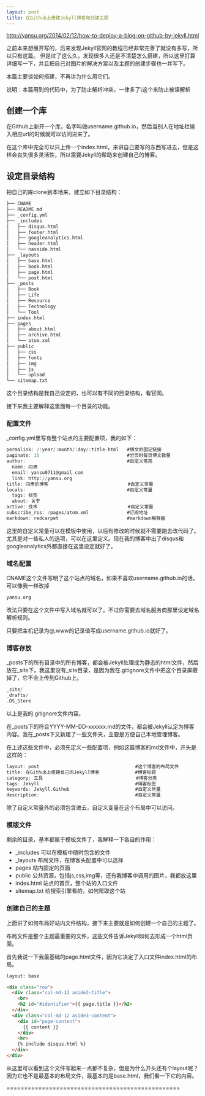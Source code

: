 ```yaml
---
layout: post
title: 在Github上搭建Jekyll博客和创建主题
---
```

http://yansu.org/2014/02/12/how-to-deploy-a-blog-on-github-by-jekyll.html

之前本来想展开写的，后来发现Jekyll官网的教程已经非常完善了就没有多写，所以只有这篇。 但是过了这么久，发现很多人还是不清楚怎么搭建，所以这里打算详细写一下，并且把自己对图片的解决方案以及主题的创建步骤也一并写下。

本篇主要谈如何搭建，不再讲为什么用它们。

说明：本篇用到的代码中，为了防止解析冲突，一律多了\这个来防止被误解析

## 创建一个库

在Github上新开一个库，名字叫做username.github.io，然后当别人在地址栏输入相应url的时候就可以访问进来了。

在这个库中完全可以只上传一个index.html，来讲自己要写的东西写进去，但是这样会丧失很多灵活性，所以需要Jekyll的帮助来创建自己的博客。

## 设定目录结构

把自己的库clone到本地来，建立如下目录结构：

```a
├── CNAME
├── README.md
├── _config.yml
├── _includes
│   ├── disqus.html
│   ├── footer.html
│   ├── googleanalytics.html
│   ├── header.html
│   └── navside.html
├── _layouts
│   ├── base.html
│   ├── book.html
│   ├── page.html
│   └── post.html
├── _posts
│   ├── Book
│   ├── Life
│   ├── Resource
│   ├── Technology
│   └── Tool
├── index.html
├── pages
│   ├── about.html
│   ├── archive.html
│   └── atom.xml
├── public
│   ├── css
│   ├── fonts
│   ├── img
│   ├── js
│   └── upload
└── sitemap.txt
```

这个目录结构是我自己设定的，也可以有不同的目录结构，看官网。

接下来我主要解释这里面每一个目录的功能。

### 配置文件

\_config.yml里写有整个站点的主要配置项，我的如下：

```a
permalink: /:year/:month/:day/:title.html   #博文的固定链接
paginate: 10                                #分页时每页博文数量
author:                                     #自定义常亮
  name: 闫肃
  email: yansu0711@gmail.com
  link: http://yansu.org
title: 闫肃的博客                             #自定义常量
locals:                                     #自定义常量
  tags: 标签
  about: 关于
active: 技术                                 #自定义常量
subscribe_rss: /pages/atom.xml              #订阅地址
markdown: redcarpet                         #markdown解释器
```

这里的自定义常量可以在模板中使用，以后有修改的时候就不需要跑去改代码了。尤其是对一些私人的选项，可以在这里定义。现在我的博客中出了disqus和googleanalytics外都直接在这里设定就好了。

### 域名配置

CNAME这个文件写明了这个站点的域名，如果不喜欢username.github.io的话，可以像我一样改掉

```a
yansu.org
```

改法只要在这个文件中写入域名就可以了。不过你需要去域名服务商那里设定域名解析规则。

只要把主机记录为@,www的记录值写成username.github.io就好了。

### 博客存放

\_posts下的所有目录中的所有博客，都会被Jekyll处理成为静态的html文件，然后放在_site下。我这里没有_site目录，是因为我在.gitignore文件中把这个目录屏蔽掉了，它不会上传到Github上。

```a
_site/
_drafts/
.DS_Store
```

以上是我的.gitignore文件内容。

在_posts下的符合YYYY-MM-DD-xxxxxx.md的文件，都会被Jekyll认定为博客内容。我在_posts下又新建了一些文件夹，主要是方便自己本地管理博客。

在上述这些文件中，必须先定义一些配置项，例如这篇博客的md文件中，开头是这样的：

```a
layout: post                                   #这个博客的布局文件
title: 在Github上搭建自己的Jekyll博客             #博客标题
category: 工具                                  #博客分类
tags: Jekyll                                   #博客标签
keywords: Jekyll,Github                        #自定义常量
description:                                   #自定义常量
```

除了自定义常量外的必须包含进去，自定义变量在这个布局中可以访问。

### 模版文件

剩余的目录，基本都属于模板文件了，我解释一下各自的作用：

* \_includes 可以在模板中随时包含的文件
* \_layouts 布局文件，在博客头配置中可以选择
* pages 站内固定的页面
* public 公共资源，包括js,css,img等，还有我博客中调用的图片，我都放这里
* index.html 站点的首页，整个站的入口文件
* sitemap.txt 给搜索引擎看的，如何爬取这个站

### 创建自己的主题

上面讲了如何布局好站内文件结构，接下来主要就是如何创建一个自己的主题了。

布局文件是整个主题最重要的文件，这些文件告诉Jekyll如何去形成一个html页面。

首先我说一下我最基础的page.html文件，因为它决定了入口文件index.html的布局。

```HTML
layout: base

<div class="row">
  <div class="col-md-12 aside3-title">
    <br>
    <h2 id="#identifier">{{ page.title }}</h2>
  </div>
  <div class="col-md-12 aside3-content">
    <div id="page-content">
      {{ content }}
    </div>
    <hr>
    {% include disqus.html %}
  </div>
</div>
```

从这里可以看到这个文件写起来一点都不复杂，但是为什么开头还有个layout呢？因为它也不是最基本的布局文件，最基本的是base.html，我们看一下它的内容。

=================================================

